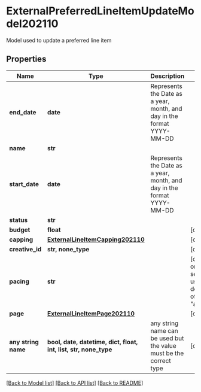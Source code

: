 # ExternalPreferredLineItemUpdateModel202110

Model used to update a preferred line item

## Properties
Name | Type | Description | Notes
------------ | ------------- | ------------- | -------------
**end_date** | **date** | Represents the Date as a year, month, and day in the format YYYY-MM-DD | 
**name** | **str** |  | 
**start_date** | **date** | Represents the Date as a year, month, and day in the format YYYY-MM-DD | 
**status** | **str** |  | 
**budget** | **float** |  | [optional] 
**capping** | [**ExternalLineItemCapping202110**](ExternalLineItemCapping202110.md) |  | [optional] 
**creative_id** | **str, none_type** |  | [optional] 
**pacing** | **str** |  | [optional]  if omitted the server will use the default value of "accelerated"
**page** | [**ExternalLineItemPage202110**](ExternalLineItemPage202110.md) |  | [optional] 
**any string name** | **bool, date, datetime, dict, float, int, list, str, none_type** | any string name can be used but the value must be the correct type | [optional]

[[Back to Model list]](../README.md#documentation-for-models) [[Back to API list]](../README.md#documentation-for-api-endpoints) [[Back to README]](../README.md)


